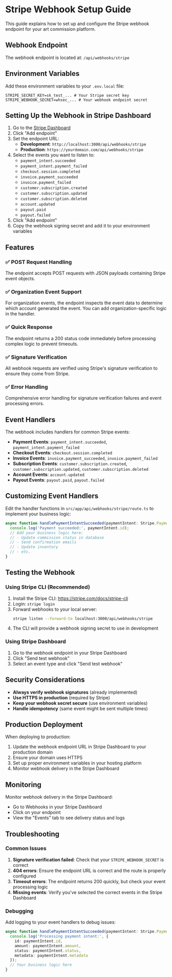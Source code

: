 # Stripe Webhook Setup Guide

This guide explains how to set up and configure the Stripe webhook endpoint for your art commission platform.

## Webhook Endpoint

The webhook endpoint is located at: `/api/webhooks/stripe`

## Environment Variables

Add these environment variables to your `.env.local` file:

```env
STRIPE_SECRET_KEY=sk_test_... # Your Stripe secret key
STRIPE_WEBHOOK_SECRET=whsec_... # Your webhook endpoint secret
```

## Setting Up the Webhook in Stripe Dashboard

1. Go to the [Stripe Dashboard](https://dashboard.stripe.com/webhooks)
2. Click "Add endpoint"
3. Set the endpoint URL:
   - **Development**: `http://localhost:3000/api/webhooks/stripe`
   - **Production**: `https://yourdomain.com/api/webhooks/stripe`
4. Select the events you want to listen to:
   - `payment_intent.succeeded`
   - `payment_intent.payment_failed`
   - `checkout.session.completed`
   - `invoice.payment_succeeded`
   - `invoice.payment_failed`
   - `customer.subscription.created`
   - `customer.subscription.updated`
   - `customer.subscription.deleted`
   - `account.updated`
   - `payout.paid`
   - `payout.failed`
5. Click "Add endpoint"
6. Copy the webhook signing secret and add it to your environment variables

## Features

### ✅ POST Request Handling
The endpoint accepts POST requests with JSON payloads containing Stripe event objects.

### ✅ Organization Event Support
For organization events, the endpoint inspects the event data to determine which account generated the event. You can add organization-specific logic in the handler.

### ✅ Quick Response
The endpoint returns a 200 status code immediately before processing complex logic to prevent timeouts.

### ✅ Signature Verification
All webhook requests are verified using Stripe's signature verification to ensure they come from Stripe.

### ✅ Error Handling
Comprehensive error handling for signature verification failures and event processing errors.

## Event Handlers

The webhook includes handlers for common Stripe events:

- **Payment Events**: `payment_intent.succeeded`, `payment_intent.payment_failed`
- **Checkout Events**: `checkout.session.completed`
- **Invoice Events**: `invoice.payment_succeeded`, `invoice.payment_failed`
- **Subscription Events**: `customer.subscription.created`, `customer.subscription.updated`, `customer.subscription.deleted`
- **Account Events**: `account.updated`
- **Payout Events**: `payout.paid`, `payout.failed`

## Customizing Event Handlers

Edit the handler functions in `src/app/api/webhooks/stripe/route.ts` to implement your business logic:

```typescript
async function handlePaymentIntentSucceeded(paymentIntent: Stripe.PaymentIntent) {
  console.log('Payment succeeded:', paymentIntent.id);
  // Add your business logic here:
  // - Update commission status in database
  // - Send confirmation emails
  // - Update inventory
  // - etc.
}
```

## Testing the Webhook

### Using Stripe CLI (Recommended)

1. Install the Stripe CLI: https://stripe.com/docs/stripe-cli
2. Login: `stripe login`
3. Forward webhooks to your local server:
   ```bash
   stripe listen --forward-to localhost:3000/api/webhooks/stripe
   ```
4. The CLI will provide a webhook signing secret to use in development

### Using Stripe Dashboard

1. Go to the webhook endpoint in your Stripe Dashboard
2. Click "Send test webhook"
3. Select an event type and click "Send test webhook"

## Security Considerations

- **Always verify webhook signatures** (already implemented)
- **Use HTTPS in production** (required by Stripe)
- **Keep your webhook secret secure** (use environment variables)
- **Handle idempotency** (same event might be sent multiple times)

## Production Deployment

When deploying to production:

1. Update the webhook endpoint URL in Stripe Dashboard to your production domain
2. Ensure your domain uses HTTPS
3. Set up proper environment variables in your hosting platform
4. Monitor webhook delivery in the Stripe Dashboard

## Monitoring

Monitor webhook delivery in the Stripe Dashboard:
- Go to Webhooks in your Stripe Dashboard
- Click on your endpoint
- View the "Events" tab to see delivery status and logs

## Troubleshooting

### Common Issues

1. **Signature verification failed**: Check that your `STRIPE_WEBHOOK_SECRET` is correct
2. **404 errors**: Ensure the endpoint URL is correct and the route is properly configured
3. **Timeout errors**: The endpoint returns 200 quickly, but check your event processing logic
4. **Missing events**: Verify you've selected the correct events in the Stripe Dashboard

### Debugging

Add logging to your event handlers to debug issues:

```typescript
async function handlePaymentIntentSucceeded(paymentIntent: Stripe.PaymentIntent) {
  console.log('Processing payment intent:', {
    id: paymentIntent.id,
    amount: paymentIntent.amount,
    status: paymentIntent.status,
    metadata: paymentIntent.metadata
  });
  // Your business logic here
}
``` 